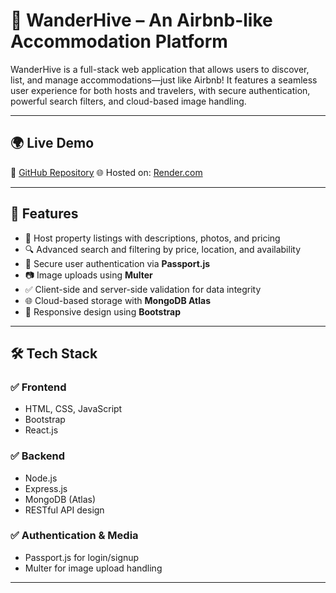 # 🐝 WanderHive – An Airbnb-like Accommodation Platform

WanderHive is a full-stack web application that allows users to discover, list, and manage accommodations—just like Airbnb! It features a seamless user experience for both hosts and travelers, with secure authentication, powerful search filters, and cloud-based image handling.

---

## 🌍 Live Demo

🔗 [GitHub Repository](https://github.com/TaniyaGoyat/Wanderhive/)
🌐 Hosted on: [Render.com](https://wanderlust-ssd7.onrender.com/listings)

---

## 🚀 Features

- 🏡 Host property listings with descriptions, photos, and pricing
- 🔍 Advanced search and filtering by price, location, and availability
- 🔐 Secure user authentication via **Passport.js**
- 📷 Image uploads using **Multer**
- ✅ Client-side and server-side validation for data integrity
- 🌐 Cloud-based storage with **MongoDB Atlas**
- 📱 Responsive design using **Bootstrap**

---

## 🛠 Tech Stack

### ✅ Frontend
- HTML, CSS, JavaScript
- Bootstrap
- React.js

### ✅ Backend
- Node.js
- Express.js
- MongoDB (Atlas)
- RESTful API design

### ✅ Authentication & Media
- Passport.js for login/signup
- Multer for image upload handling

---



